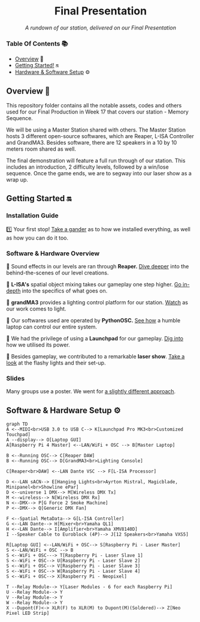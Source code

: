 <h1 align="center">
  Final Presentation
</h1>

<p align="center">
  <i align="center">A rundown of our station, delivered on our Final Presentation
  </i>
</p>

### Table Of Contents 📚

- [Overview](#overview) 📃
- [Getting Started!](#getting-started) 🔛
- [Hardware & Software Setup](#setup) ⚙️

## <a id="overview"> Overview 📃</a>
This repository folder contains all the notable assets, codes and others used for our Final Production in Week 17 that covers our station - Memory Sequence.

We will be using a Master Station shared with others. The Master Station hosts 3 different open-source softwares, which are Reaper, L-ISA Controller and GrandMA3. Besides software, there are 12 speakers in a 10 by 10 meters room shared as well.

The final demonstration will feature a full run through of our station. This includes an introduction, 2 difficulty levels, followed by a win/lose sequence. Once the game ends, we are to segway into our laser show as a wrap up. 


## <a id="getting-started"> Getting Started 🔛</a>
### Installation Guide

1️⃣ Your first stop! [Take a gander](https://github.com/uselesskcid/EGL314-Project-S.O.N.I.C-Team-C-POC/blob/main/Final_Presentation/Installation/Installation_Guide.md) as to how we installed everything, as well as how you can do it too.

### Software & Hardware Overview

🔳 Sound effects in our levels are ran through <b>Reaper.</b> [Dive deeper](https://github.com/uselesskcid/EGL314-Project-S.O.N.I.C-Team-C-POC/blob/main/Final_Presentation/Reaper_DAW/Reaper.md) into the behind-the-scenes of our level creations.

🔳 <b>L-ISA's</b> spatial object mixing takes our gameplay one step higher. [Go in-depth](https://github.com/uselesskcid/EGL314-Project-S.O.N.I.C-Team-C-POC/blob/main/Final_Presentation/L-ISA_Controller/L-ISA.md) into the specifics of what goes on.

🔳 <b>grandMA3</b> provides a lighting control platform for our station. [Watch](https://github.com/uselesskcid/EGL314-Project-S.O.N.I.C-Team-C-POC/blob/main/Final_Presentation/GrandMA3/grandma3.md) as our work comes to light.

🔳 Our softwares used are operated by <b>PythonOSC.</b> [See how](https://github.com/uselesskcid/EGL314-Project-S.O.N.I.C-Team-C-POC/blob/main/Final_Presentation/OSC/OSC.md) a humble laptop can control our entire system.

🔳 We had the privilege of using a <b>Launchpad</b> for our gameplay. [Dig into](https://github.com/uselesskcid/EGL314-Project-S.O.N.I.C-Team-C-POC/blob/main/Final_Presentation/Launchpad_(Ninja_Pulse)/Launchpad.md) how we utilised its power.

🔳 Besides gameplay, we contributed to a remarkable <b>laser show</b>. [Take a look](https://github.com/uselesskcid/EGL314-Project-S.O.N.I.C-Team-C-POC/blob/main/Final_Presentation/Laser_Sequence/Laser.md) at the flashy lights and their set-up.

### Slides
Many groups use a poster. We went for [a slightly different approach](https://github.com/uselesskcid/EGL314-Project-S.O.N.I.C-Team-C-POC/blob/main/Final_Presentation/Slides).

## <a id="setup"> Software & Hardware Setup ⚙️</a>
```mermaid
graph TD
A <--MIDI<br>USB 3.0 to USB C--> K[Launchpad Pro MK3<br>Customized Touchpad] 
A --display--> O[Laptop GUI]
A[Raspberry Pi 4 Master] <--LAN/WiFi + OSC --> B[Master Laptop]

B <--Running OSC--> C[Reaper DAW]
B <--Running OSC--> D[GrandMA3<br>Lighting Console]

C[Reaper<br>DAW] <--LAN Dante VSC --> F[L-ISA Processor]

D <--LAN sACN--> E[Hanging Lights<br>Ayrton Mistral, Magicblade, Minipanel<br>Showline ePar]
D <--universe 1 DMX--> M[Wireless DMX Tx]
M <--wireless--> N[Wireless DMX Rx]
N <--DMX--> P[G Force 2 Smoke Machine]
P <--DMX--> Q[Generic DMX Fan]

F <--Spatial MetaData--> G[L-ISA Controller]
G <--LAN Dante--> H[Mixer<br>Yamaha QL1]
H <--LAN Dante--> I[Amplifier<br>Yamaha XMV8140D]
I --Speaker Cable to Euroblock (4P)--> J[12 Speakers<br>Yamaha VXS5]

R[Laptop GUI] <--LAN/WiFi + OSC--> S[Raspberry Pi - Laser Master]
S <--LAN/WiFi + OSC --> B
S <--WiFi + OSC---> T[Raspberry Pi - Laser Slave 1]
S <--WiFi + OSC--> U[Raspberry Pi - Laser Slave 2]
S <--WiFi + OSC--> V[Raspberry Pi - Laser Slave 3]
S <--WiFi + OSC--> W[Raspberry Pi - Laser Slave 4]
S <--WiFi + OSC--> X[Raspberry Pi - Neopixel]

T --Relay Module--> Y[Laser Modules - 6 for each Raspberry Pi]
U --Relay Module--> Y
V --Relay Module--> Y
W --Relay Module--> Y
X --Dupont(F)<-> XLR(F) to XLR(M) to Dupont(M)(Soldered)--> Z[Neo Pixel LED Strip]
```